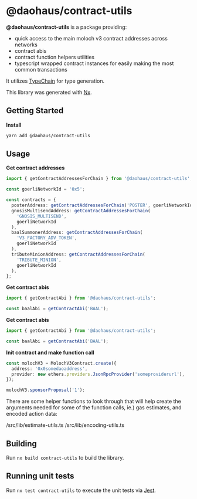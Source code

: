 # @daohaus/contract-utils

**@daohaus/contract-utils** is a package providing:

- quick access to the main moloch v3 contract addresses across networks
- contract abis
- contract function helpers utilities
- typescript wrapped contract instances for easily making the most common transactions

It utilizes [TypeChain](https://github.com/dethcrypto/TypeChain) for type generation.

This library was generated with [Nx](https://nx.dev).

## Getting Started

**Install**

```sh
yarn add @daohaus/contract-utils
```

## Usage

**Get contract addresses**

```ts
import { getContractAddressesForChain } from '@daohaus/contract-utils';

const goerliNetworkId = '0x5';

const contracts = {
  posterAddress: getContractAddressesForChain('POSTER', goerliNetworkId),
  gnosisMultisendAddress: getContractAddressesForChain(
    'GNOSIS_MULTISEND',
    goerliNetworkId
  ),
  baalSummonerAddress: getContractAddressesForChain(
    'V3_FACTORY_ADV_TOKEN',
    goerliNetworkId
  ),
  tributeMinionAddress: getContractAddressesForChain(
    'TRIBUTE_MINION',
    goerliNetworkId
  ),
};
```

**Get contract abis**

```ts
import { getContractAbi } from '@daohaus/contract-utils';

const baalAbi = getContractAbi('BAAL');
```

**Get contract abis**

```ts
import { getContractAbi } from '@daohaus/contract-utils';

const baalAbi = getContractAbi('BAAL');
```

**Init contract and make function call**

```ts
const molochV3 = MolochV3Contract.create({
  address: '0x0somedaoaddress',
  provider: new ethers.providers.JsonRpcProvider('someproviderurl'),
});

molochV3.sponsorProposal('1');
```

There are some helper functions to look through that will help create the arguments needed for some of the function calls, ie.) gas estimates, and encoded action data:

/src/lib/estimate-utils.ts
/src/lib/encoding-utils.ts

## Building

Run `nx build contract-utils` to build the library.

## Running unit tests

Run `nx test contract-utils` to execute the unit tests via [Jest](https://jestjs.io).
